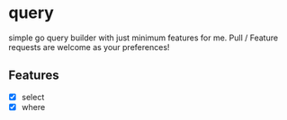 # query
simple go query builder with just minimum features for me. Pull / Feature requests are welcome as your preferences!

## Features
- [x] select
- [x] where
